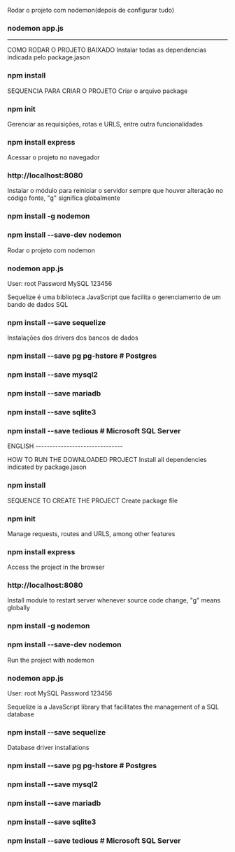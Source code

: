 Rodar o projeto com nodemon(depois de configurar tudo)
### nodemon app.js

--------------------------------------------------------------------------------

COMO RODAR O PROJETO BAIXADO
Instalar todas as dependencias indicada pelo package.jason
### npm install

SEQUENCIA PARA CRIAR O PROJETO
Criar o arquivo package
### npm init

Gerenciar as requisições, rotas e URLS, entre outra funcionalidades
### npm install express

Acessar o projeto no navegador
### http://localhost:8080

Instalar o módulo para reiniciar o servidor sempre que houver alteração no código fonte, "g" significa globalmente
### npm install -g nodemon
### npm install --save-dev nodemon

Rodar o projeto com nodemon
### nodemon app.js

User: root
Password MySQL
123456

Sequelize é uma biblioteca JavaScript que facilita o gerenciamento de um bando de dados SQL
### npm install --save sequelize

Instalações dos drivers dos bancos de dados
### npm install --save pg pg-hstore # Postgres
### npm install --save mysql2
### npm install --save mariadb
### npm install --save sqlite3
### npm install --save tedious # Microsoft SQL Server

ENGLISH -------------------------------

HOW TO RUN THE DOWNLOADED PROJECT
Install all dependencies indicated by package.jason
### npm install

SEQUENCE TO CREATE THE PROJECT
Create package file
### npm init

Manage requests, routes and URLS, among other features
### npm install express

Access the project in the browser
### http://localhost:8080

Install module to restart server whenever source code change, "g" means globally
### npm install -g nodemon
### npm install --save-dev nodemon

Run the project with nodemon
### nodemon app.js

User: root
MySQL Password
123456

Sequelize is a JavaScript library that facilitates the management of a SQL database
### npm install --save sequelize

Database driver installations
### npm install --save pg pg-hstore # Postgres
### npm install --save mysql2
### npm install --save mariadb
### npm install --save sqlite3
### npm install --save tedious # Microsoft SQL Server